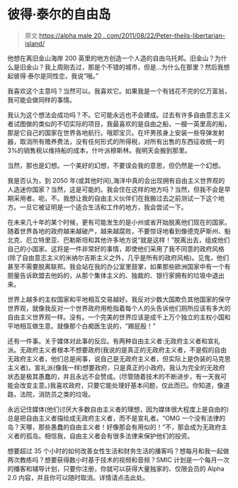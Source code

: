 # 彼得·泰尔的自由岛

> 原文:[https://alpha male 20 . com/2011/08/22/Peter-theils-libertarian-island/](https://alphamale20.com/2011/08/22/peter-theils-libertarian-island/)

他想在离旧金山海岸 200 英里的地方创造一个人造的自由乌托邦。旧金山？为什么是旧金山？我上周刚去过，那是个不错的城市，但是...为什么在那里？然后我想起彼得·泰尔是同性恋，我说“哦。”

我喜欢这个主意吗？当然可以。我喜欢它。如果我是一个有钱花不完的亿万富翁，我可能会做同样的事情。

我认为这个想法会成功吗？不。它可能永远也不会建成。过去有许多自由意志主义者试图做的类似的不切实际的项目，我最喜欢的是自由之船，一艘一英里高的船，那是它自己的国家在世界各地航行。哦耶宝贝。在坏男孩身上安装一些导弹发射器，取消所有赡养费法，没有任何形式的所得税，对所有出售的东西征收统一的 3%的销售税以维持船的成本，什叶派穆斯林。我明天会搬到那里。

当然，那也是幻想。一个美好的幻想，不要误会我的意思，但仍然是一个幻想。

我是否认为，到 2050 年(或其他时间),海洋中真的会出现拥有自由主义世界观的人造迷你国家？当然，这是可能的。我会住在这样的地方吗？当然，但我不会是早期采用者。呃，不。我想让我的自由主义伙伴们在我搬过去之前测试一下这个地方。一旦它被证明是一个适合生活和工作的地方，我会尝试一下。

在未来几十年的某个时候，更有可能发生的是小州或省开始脱离他们现在的国家。随着世界各地的政府越来越破产，越来越腐败，不要惊讶地看到像德克萨斯州、魁北克、厄立特里亚、巴勒斯坦和其他许多地方说“就是这样！”脱离出去，组成他们自己的小国家。这将是一件非常好的事情，即使他们采用了我不同意的政府风格(除了自由意志主义的米纳尔吉斯主义之外，几乎是所有的政府风格)。见鬼，他们甚至不需要脱离联邦。我会站在我的办公室里鼓掌，如果那些欧洲国家中有一个有胆量告诉欧盟去他妈的，从那个集体主义的、独裁的、银行家拥有的垃圾中退出来。

世界上越多的主权国家和平地相互交易越好。我反对少数大国欺负其他国家的保守世界观，就像我反对一个世界政府用枪指着每个人的头告诉他们厕所应该有多大的自由主义世界观一样。没有。一个完美的世界应该是成千上万个独立的主权小国和平地相互做生意。就像那个白痴医生说的，“踢屁股！”

还有一件事。关于媒体对此事的反应。有两种自由主义者:无政府主义者和宣礼派。无政府主义者根本不想要政府(我说的是真正的无政府主义者，不是假的自由无政府主义者，他们总是闹事，说自己是无政府主义者，但实际上是伪装的马克思主义者)。宣礼派(像我一样)想要政府，只是真正的小政府。我认为完全的无政府状态是极其愚蠢的，并且永远不会赞成。(尽管随着技术的不断进步，有一天我可能会改变主意。)我喜欢政府，只要它能处理好基本问题，仅此而已。你知道，像道路，法院，消防员之类的垃圾。

永远记住媒体(他们讨厌大多数自由主义者的理想，因为媒体很大程度上是自由的)总是把自由主义者描绘成无政府主义者，而不是宣礼者。“OMG 一个没有法律的岛？天哪，那些愚蠢的自由主义者！好像那会有用似的！”不，那会成为无政府主义者的孤岛。相信我，自由主义者会有很多法律来保护他们的投资。

想要超过 35 个小时的如何改善女性生活和财务生活的播客吗？想每月和我一起做两次教练吗？想要获得数小时基于技术的视频和音频？SMIC 计划是一个每月一次的播客和辅导计划，只要你注册，你就可以获得大量独家的、仅限会员的 Alpha 2.0 内容，并且你可以随时取消。详情请点击此处。